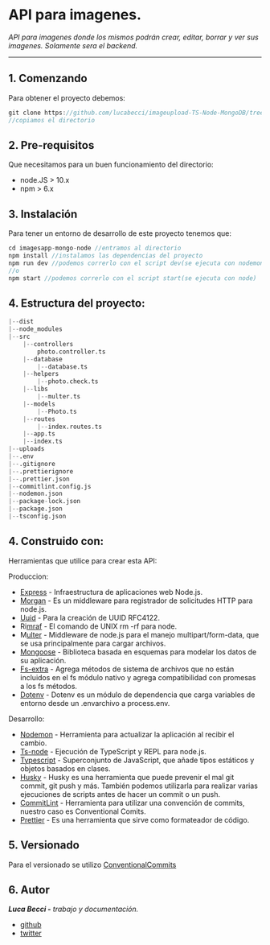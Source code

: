 # API para imagenes.

*API para imagenes donde los mismos podrán crear, editar, borrar y ver sus imagenes. Solamente sera el backend.*

---

## 1. Comenzando

Para obtener el proyecto debemos:

```jsx
git clone https://github.com/lucabecci/imageupload-TS-Node-MongoDB/tree/main/src
//copiamos el directorio
```

## 2. Pre-requisitos

Que necesitamos para un buen funcionamiento del directorio:

- node.JS > 10.x
- npm > 6.x

## 3. Instalación

Para tener un entorno de desarrollo de este proyecto tenemos que: 

```jsx
cd imagesapp-mongo-node //entramos al directorio
npm install //instalamos las dependencias del proyecto
npm run dev //podemos correrlo con el script dev(se ejecuta con nodemon)
//o
npm start //podemos correrlo con el script start(se ejecuta con node)
```

## 4. Estructura del proyecto:

```python
|--dist
|--node_modules
|--src
    |--controllers
        photo.controller.ts
    |--database
        |--database.ts
    |--helpers
        |--photo.check.ts
    |--libs
        |--multer.ts
    |--models
        |--Photo.ts
    |--routes
        |--index.routes.ts
    |--app.ts
    |--index.ts
|--uploads
|--.env
|--.gitignore
|--.prettierignore
|--.prettier.json
|--commitlint.config.js
|--nodemon.json 
|--package-lock.json
|--package.json
|--tsconfig.json
```

## 4. Construido con:

Herramientas que utilice para crear esta API:

Produccion:

- [Express](https://expressjs.com) - Infraestructura de aplicaciones web Node.js.
- [Morgan](https://www.npmjs.com/package/morgan) - Es un middleware para registrador de solicitudes HTTP para node.js.
- [Uuid](https://www.npmjs.com/package/uuid) - Para la creación de UUID RFC4122.
- Ri[mraf](https://www.npmjs.com/package/rimraf) - El comando de UNIX rm -rf para node.
- M[ulter](https://www.npmjs.com/package/multer) - Middleware de node.js para el manejo multipart/form-data, que se usa principalmente para cargar archivos.
- [Mongoose](https://mongoosejs.com/) - Biblioteca basada en esquemas para modelar los datos de su aplicación.
- [Fs-extra](https://www.npmjs.com/package/fs-extra) - Agrega métodos de sistema de archivos que no están incluidos en el fs módulo nativo y agrega compatibilidad con promesas a los fs métodos.
- [Dotenv](https://www.npmjs.com/package/dotenv) - Dotenv es un módulo de dependencia  que carga variables de entorno desde un .envarchivo a process.env.

Desarrollo: 

- [Nodemon](https://www.npmjs.com/package/nodemon) - Herramienta para actualizar la aplicación al recibir el cambio.
- [Ts-node](https://www.npmjs.com/package/ts-node) - Ejecución de TypeScript y REPL para node.js.
- [Typescript](https://www.typescriptlang.org/) - Superconjunto de JavaScript, que añade tipos estáticos y objetos basados en clases.
- [Husky](https://www.npmjs.com/package/husky) - Husky es una herramienta que puede prevenir el mal git commit, git push y más. También podemos utilizarla para realizar varias ejecuciones de scripts antes de hacer un commit o un push.
- [CommitLint](https://commitlint.js.org/#/) - Herramienta para utilizar una convención de commits, nuestro caso es Conventional Comits.
- [Prettier](https://prettier.io/) - Es una herramienta que sirve como  formateador de código.

## 5. Versionado

Para el versionado se utilizo [ConventionalCommits](https://www.conventionalcommits.org/en/v1.0.0/)

## 6. Autor

***Luca Becci -** trabajo y documentación.*

- [github](https://github.com/lucabecci)
- [twitter](https://twitter.com/lucabecci)